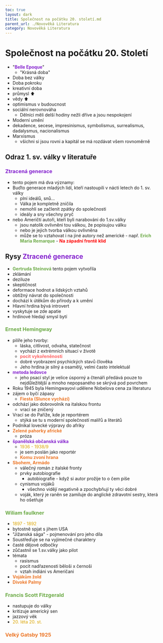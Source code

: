```yaml
---
toc: true
layout: dark
title: Společnost na počátku 20. století.md 
parent_url: ./Novověká Literatura 
category: Novověká Literatura 
---
```


# Společnost na počátku 20. Století
* "<span style="color: #8422ce">**Belle Epoque**</span>"
  * "Krásná doba"
* Doba bez války
* Doba pokroku
* kreativní doba
* průmysl ⬆
* vědy ⬆
* optimismus v budoucnost
* sociální nerovnováha
  * Dělníci měli delší hodiny nežli dříve a jsou nespokojení
* Moderní umění
* dekadence, secese, impresinismus, symbolismus, surrealismus, dadalysmus, nacionalismus
* Marxismus
  * všichni si jsou rovni a kapitál se má rozdávat všem rovnoměrně

## Odraz 1. sv. války v literatuře

### <span style="color: #8422ce">**Ztracená generace**</span>
* tento pojem má dva významy:
* Buďto generace mladých lidí, kteří nastoupili v nácti letech do 1. sv. války
  * plní ideálů, snů...
  * Válka je kompletně zničila
  * nemohli se začlenit zpátky do společnosti
  * ideály a sny všechny pryč
* nebo Američtí autoři, kteří byli narabováni do 1.sv.války
  * jsou natolik ovlivněni tou válkou, že popisujou válku
  * nebo je jejich tvorba válkou ovlivněna 
  * může se to vztahovat i na jiné autory než americké - např. <span style="color: #6CAA46">**Erich Maria Remarque**</span> - <span style="color: #FF0505">**Na západní frontě klid**</span>

## Rysy <span style="color: #8422ce">**Ztracené generace**</span>
* <span style="color: #6CAA46">**Gertruda Steinová**</span> tento pojem vytvořila
* zklámání
* deziluze
* skeptičnost
* deformace hodnot a lidských vztahů
* obtížný návrat do společnosti
* dochází k útěkům do přírody a k umění
* Hlavní hrdina bývá introvert
* vyskytuje se zde apatie
* hrdinové hledají smysl bytí
### <span style="color: #6CAA46">**Ernest Hemingway**</span>
* pilíře jeho tvorby:
  * láska, citlivost, odvaha, statečnost
  * vychází z extrémních situací v životě
  * <span style="color: #FF6363">**pocit vykořeněnosti**</span>
  * dobré vyobrazení psychických stavů člověka
  * Jeho hrdina je silný a osamělý, velmi často intelektuál
* <span style="color: #8422ce">**metoda ledovce**</span>
  * jeho psací styl je velice úsporný a čtenáři předává pouze to nejdůležitější a mnoho nepopsaného se skrývá pod povrchem
* Roku 1945 byla Hemingwayovi udělene Nobelova cena za literaturu
* zájem o byčí zápasy
  * <span style="color: #EC7627">**Fiesta (Slunce vychází)**</span> 
* odchází jako dobrovolník na italskou frontu
  * vrací se zničený
* Vrací se do Paříže, kde je reportérem
  * stýká se tu s moderní společností malířů a literátů
* Podnikal lovecké výpravy do afriky
* <span style="color: #EC7627">**Zelené pahorky africké**</span>
  * próza
* <span style="color: #8422ce">**španělská občanská válka**</span>
  * <span style="color: #DBA400">1936 - 1938/9</span>
  * je sem poslán jako reportér
  * <span style="color: #EC7627">**Komu zvoní hrana**</span>
* <span style="color: #EC7627">**Sbohem, Armádo**</span>
  * válečný román z italské fronty
  * prvky autobiografie
    * autobiografie - když si autor prožije to o čem píše
  * cynismus vojáků
    * všechno vidějí negativně a zpochybňují ty věci dobré
  * voják, který je raněn se zamiluje do anglické zdravotní sestry, která ho ošetřuje
### <span style="color: #6CAA46">**Wiliam faulkner**</span>
* <span style="color: #DBA400">1897 - 1892</span>
* bytostně spjat s jihem USA
* "Jižanská sága" - pojmenování pro jeho díla
* Soustřeďuje se na vyjímečné charaktery
* časté dějové odbočky
* zůčastnil se 1.sv.války jako pilot
* témata
  * rasismus
  * pocit nadřazenosti běloši x černoši
  * vztah indiáni vs Američani
* <span style="color: #EC7627">**Vojákům žold**</span>
* <span style="color: #EC7627">**Divoké Palmy**</span>
### <span style="color: #6CAA46">**Francis Scott Fitzgerald**</span>
* nastupuje do války
* kritizuje americký sen
* jazzový věk
* <span style="color: #DBA400">20. léta 20. st.</span>
### <span style="color: #EC7627">**Velký Gatsby 1925**</span>

